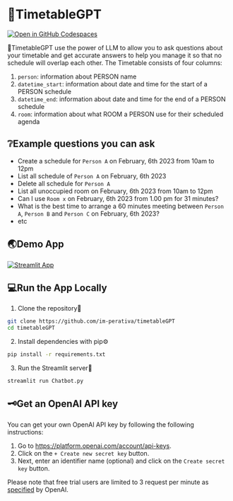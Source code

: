 # 📆TimetableGPT

[![Open in GitHub Codespaces](https://github.com/codespaces/badge.svg)](https://codespaces.new/im-perativa/timetableGPT?quickstart=1)

📆TimetableGPT use the power of LLM to allow you to ask questions about your timetable and get accurate answers to help you manage it so that no schedule will overlap each other. 
The Timetable consists of four columns:  
1. `person`: information about PERSON name
2. `datetime_start`: information about date and time for the start of a PERSON schedule
3. `datetime_end`: information about date and time for the end of a PERSON schedule
4. `room`: information about what ROOM a PERSON use for their scheduled agenda

## ❔Example questions you can ask

- Create a schedule for `Person A` on February, 6th 2023 from 10am to 12pm
- List all schedule of `Person A` on February, 6th 2023
- Delete all schedule for `Person A`
- List all unoccupied room on February, 6th 2023 from 10am to 12pm
- Can I use `Room x` on February, 6th 2023 from 1.00 pm for 31 minutes?
- What is the best time to arrange a 60 minutes meeting between `Person A`, `Person B` and `Person C` on February, 6th 2023? 
- etc

## 🌏Demo App

[![Streamlit App](https://static.streamlit.io/badges/streamlit_badge_black_white.svg)](https://timetablegpt.streamlit.app/)

## 💻Run the App Locally

1. Clone the repository📂

```bash
git clone https://github.com/im-perativa/timetableGPT
cd timetableGPT
```

2. Install dependencies with pip⚙️

```bash
pip install -r requirements.txt
```

3. Run the Streamlit server🚀

```bash
streamlit run Chatbot.py
```

## 🗝️Get an OpenAI API key

You can get your own OpenAI API key by following the following instructions:

1. Go to https://platform.openai.com/account/api-keys.
2. Click on the `+ Create new secret key` button.
3. Next, enter an identifier name (optional) and click on the `Create secret key` button.

Please note that free trial users are limited to 3 request per minute as [specified](https://platform.openai.com/docs/guides/rate-limits/overview) by OpenAI.